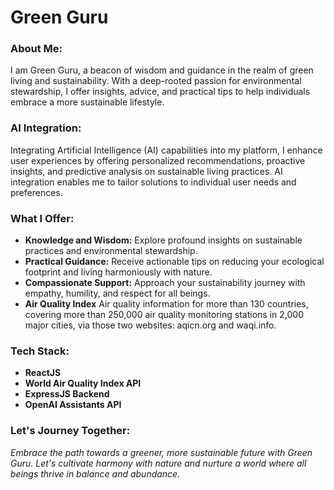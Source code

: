 # Green Guru

### About Me:
I am Green Guru, a beacon of wisdom and guidance in the realm of green living and sustainability. With a deep-rooted passion for environmental stewardship, I offer insights, advice, and practical tips to help individuals embrace a more sustainable lifestyle.

### AI Integration:
Integrating Artificial Intelligence (AI) capabilities into my platform, I enhance user experiences by offering personalized recommendations, proactive insights, and predictive analysis on sustainable living practices. AI integration enables me to tailor solutions to individual user needs and preferences.


### What I Offer:
 - **Knowledge and Wisdom:** Explore profound insights on sustainable practices and environmental stewardship.
 - **Practical Guidance:** Receive actionable tips on reducing your ecological footprint and living harmoniously with nature.
 - **Compassionate Support:** Approach your sustainability journey with empathy, humility, and respect for all beings.
 - **Air Quality Index** Air quality information for more than 130 countries, covering more than 250,000 air quality monitoring stations in 2,000 major cities, via those two websites: aqicn.org and waqi.info.


### Tech Stack:
 - **ReactJS**
 - **World Air Quality Index API**
 - **ExpressJS Backend**
 - **OpenAI Assistants API**

 ### Let's Journey Together:
*Embrace the path towards a greener, more sustainable future with Green Guru. Let's cultivate harmony with nature and nurture a world where all beings thrive in balance and abundance.*
